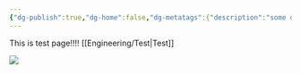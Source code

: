 ```yaml
---
{"dg-publish":true,"dg-home":false,"dg-metatags":{"description":"some description","og:title":"This is test page","og:image":"https://raw.githubusercontent.com/konnta0/blog2/refs/heads/main/konnta0.jpg","twitter:card":"summary","twitter:title":"This is test page","twitter:image":"https://raw.githubusercontent.com/konnta0/blog2/refs/heads/main/konnta0.jpg","twitter:site":"@konnta0"},"permalink":"/Engineering/Test/","metatags":{"description":"some description","og:title":"This is test page","og:image":"https://raw.githubusercontent.com/konnta0/blog2/refs/heads/main/konnta0.jpg","twitter:card":"summary","twitter:title":"This is test page","twitter:image":"https://raw.githubusercontent.com/konnta0/blog2/refs/heads/main/konnta0.jpg","twitter:site":"@konnta0"},"dgPassFrontmatter":true,"created":"2024-12-18T01:07:03.548+09:00","updated":"2025-01-06T02:31:20.510+09:00"}
---
```


This is test page!!!!
[[Engineering/Test\|Test]]

![](/img/user/Engineering/Test.png)